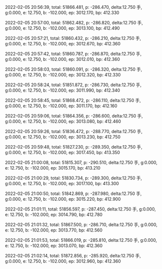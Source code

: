 2022-02-05 20:56:39, total: 51866.481, p: -286.470, delta:12.750 手, g:0.000, e: 12.750, b: -102.000, ep: 3012.170, bp: 412.330

2022-02-05 20:57:00, total: 51862.482, p: -286.820, delta:12.750 手, g:0.000, e: 12.750, b: -102.000, ep: 3013.100, bp: 412.490

2022-02-05 20:57:21, total: 51860.432, p: -286.210, delta:12.750 手, g:0.000, e: 12.750, b: -102.000, ep: 3012.670, bp: 412.360

2022-02-05 20:57:42, total: 51860.787, p: -286.870, delta:12.750 手, g:0.000, e: 12.750, b: -102.000, ep: 3012.010, bp: 412.360

2022-02-05 20:58:03, total: 51860.091, p: -286.320, delta:12.750 手, g:0.000, e: 12.750, b: -102.000, ep: 3012.320, bp: 412.330

2022-02-05 20:58:24, total: 51851.872, p: -286.730, delta:12.750 手, g:0.000, e: 12.750, b: -102.000, ep: 3011.990, bp: 412.340

2022-02-05 20:58:45, total: 51868.472, p: -286.110, delta:12.750 手, g:0.000, e: 12.750, b: -102.000, ep: 3011.170, bp: 412.160

2022-02-05 20:59:06, total: 51864.356, p: -286.600, delta:12.750 手, g:0.000, e: 12.750, b: -102.000, ep: 3013.080, bp: 412.460

2022-02-05 20:59:26, total: 51836.472, p: -288.770, delta:12.750 手, g:0.000, e: 12.750, b: -102.000, ep: 3013.230, bp: 412.750

2022-02-05 20:59:48, total: 51827.230, p: -289.350, delta:12.750 手, g:0.000, e: 12.750, b: -102.000, ep: 3017.450, bp: 413.350

2022-02-05 21:00:08, total: 51815.307, p: -290.510, delta:12.750 手, g:0.000, e: 12.750, b: -102.000, ep: 3015.170, bp: 413.210

2022-02-05 21:00:29, total: 51830.734, p: -289.300, delta:12.750 手, g:0.000, e: 12.750, b: -102.000, ep: 3017.100, bp: 413.300

2022-02-05 21:00:50, total: 51842.869, p: -287.980, delta:12.750 手, g:0.000, e: 12.750, b: -102.000, ep: 3015.220, bp: 412.900

2022-02-05 21:01:11, total: 51856.597, p: -287.450, delta:12.750 手, g:0.000, e: 12.750, b: -102.000, ep: 3014.790, bp: 412.780

2022-02-05 21:01:32, total: 51867.500, p: -286.710, delta:12.750 手, g:0.000, e: 12.750, b: -102.000, ep: 3013.770, bp: 412.560

2022-02-05 21:01:53, total: 51866.019, p: -285.810, delta:12.750 手, g:0.000, e: 12.750, b: -102.000, ep: 3013.070, bp: 412.360

2022-02-05 21:02:14, total: 51872.856, p: -285.920, delta:12.750 手, g:0.000, e: 12.750, b: -102.000, ep: 3012.960, bp: 412.360